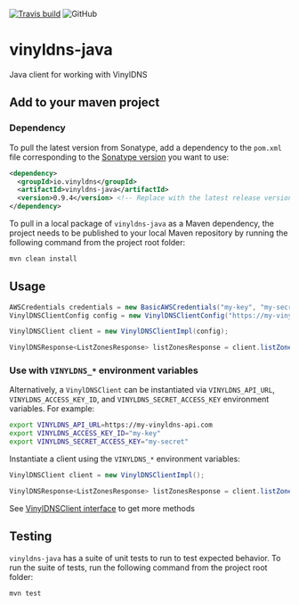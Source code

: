 [![Travis build](https://api.travis-ci.org/vinyldns/vinyldns-java.svg?branch=master)](https://travis-ci.org/vinyldns/vinyldns-java)
![GitHub](https://img.shields.io/github/license/vinyldns/vinyldns-java)

# vinyldns-java

Java client for working with VinylDNS

## Add to your maven project

### Dependency

To pull the latest version from Sonatype, add a dependency to the `pom.xml` file corresponding to the [Sonatype version](https://oss.sonatype.org/#nexus-search;quick~vinyldns.io) you want to use:

```xml
<dependency>
  <groupId>io.vinyldns</groupId>
  <artifactId>vinyldns-java</artifactId>
  <version>0.9.4</version> <!-- Replace with the latest release version -->
</dependency>
```

To pull in a local package of `vinyldns-java` as a Maven dependency, the project needs to be published to your local Maven repository by running the following command from the project root folder: 

```bash
mvn clean install
```

## Usage

```java
AWSCredentials credentials = new BasicAWSCredentials("my-key", "my-secret");
VinylDNSClientConfig config = new VinylDNSClientConfig("https://my-vinyldns-api.com", credentials);

VinylDNSClient client = new VinylDNSClientImpl(config);

VinylDNSResponse<ListZonesResponse> listZonesResponse = client.listZones(new ListZonesRequest());
```

### Use with `VINYLDNS_*` environment variables

Alternatively, a `VinylDNSClient` can be instantiated via `VINYLDNS_API_URL`, `VINYLDNS_ACCESS_KEY_ID`, and `VINYLDNS_SECRET_ACCESS_KEY` environment variables. For example:

```bash
export VINYLDNS_API_URL=https://my-vinyldns-api.com
export VINYLDNS_ACCESS_KEY_ID="my-key"
export VINYLDNS_SECRET_ACCESS_KEY="my-secret"
```

Instantiate a client using the `VINYLDNS_*` environment variables:

```java
VinylDNSClient client = new VinylDNSClientImpl();

VinylDNSResponse<ListZonesResponse> listZonesResponse = client.listZones(new ListZonesRequest());
```

See [VinylDNSClient interface](src/main/java/vinyldns/java/VinylDNSClient.java) to get more methods

## Testing

`vinyldns-java` has a suite of unit tests to run to test expected behavior. To run the suite of tests, run the following command from the project root folder:
```bash
mvn test
```
